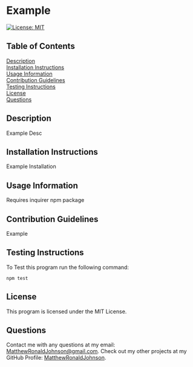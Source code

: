 
# Example

[![License: MIT](https://img.shields.io/badge/License-MIT-yellow.svg)](https://opensource.org/licenses/MIT)

## Table of Contents
[Description](#Description)  
[Installation Instructions](#Installation-Instructions)  
[Usage Information](#Usage-Information)  
[Contribution Guidelines](#Contribution-Guidelines)  
[Testing Instructions](#Testing-Instructions)  
[License](#License)  
[Questions](#Questions)  

## Description

Example Desc
        
## Installation Instructions

Example Installation 

## Usage Information

Requires inquirer npm package

## Contribution Guidelines

Example

## Testing Instructions

To Test this program run the following command: 

```
npm test
```

## License

This program is licensed under the MIT License.

## Questions

Contact me with any questions at my email: [MatthewRonaldJohnson@gmail.com](MatthewRonaldJohnson@gmail.com). Check out my other projects at my GitHub Profile: [MatthewRonaldJohnson](https://github.com/MatthewRonaldJohnson).
     